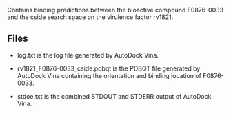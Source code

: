 Contains binding predictions between the bioactive compound F0876-0033 and the cside search space on the virulence factor rv1821.

## Files

- log.txt is the log file generated by AutoDock Vina.

- rv1821_F0876-0033_cside.pdbqt is the PDBQT file generated by AutoDock Vina containing the orientation and binding location of F0876-0033.

- stdoe.txt is the combined STDOUT and STDERR output of AutoDock Vina.

